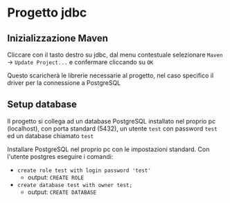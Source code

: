 # Progetto jdbc
## Inizializzazione Maven
Cliccare con il tasto destro su jdbc, dal menu contestuale selezionare `Maven` -> `Update Project...` e confermare cliccando su `OK`

Questo scaricherà le librerie necessarie al progetto, nel caso specifico il driver per la connessione a PostgreSQL

## Setup database
Il progetto si collega ad un database PostgreSQL installato nel proprio pc (localhost), con porta standard (5432), un utente `test` con password `test` ed un database chiamato `test`

Installare PostgreSQL nel proprio pc con le impostazioni standard. Con l'utente postgres eseguire i comandi:
* `create role test with login password 'test'`
   * output: `CREATE ROLE`
* `create database test with owner test;`
   * output: `CREATE DATABASE`
